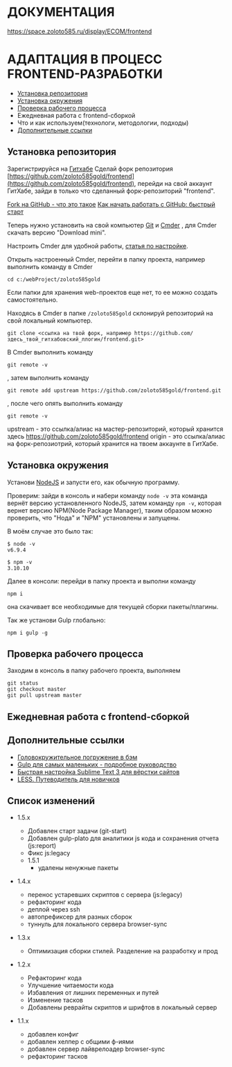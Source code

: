 
# ДОКУМЕНТАЦИЯ

https://space.zoloto585.ru/display/ECOM/frontend

# АДАПТАЦИЯ В ПРОЦЕСС FRONTEND-РАЗРАБОТКИ

 - [Установка репозитория](#Установка-репозитория)
 - [Установка окружения](#Установка-окружения)
 - [Проверка рабочего процесса](#Проверка-рабочего-процесса)
 - Ежедневная работа с frontend-сборкой
 - Что и как используем(технологи, методологии, подходы)
 - [Дополнительные ссылки](#Дополнительные-ссылки)






## Установка репозитория
Зарегистрируйся на [Гитхабе](https://github.com/)
Сделай форк репозитория [https://github.com/zoloto585gold/frontend](https://github.com/zoloto585gold/frontend), 
перейди на свой аккаунт ГитХабе,
зайди в только что сделанный форк-репозиторий "frontend".

[Fork на GitHub - что это такое](http://gearmobile.github.io/git/fork-github/)
[Как начать работать с GitHub: быстрый старт](https://habrahabr.ru/post/125799/)

Теперь нужно установить на свой компьютер [Git](https://git-scm.com/download) и [Cmder](http://cmder.net/) , для Cmder скачать версию "Download mini".

Настроить Cmder для удобной работы, [статья по настройке](http://nicothin.pro/page/console-windows).

Открыть настроенный Cmder, перейти в папку проекта, например выполнить команду в Cmder
```
cd c:/webProject/zoloto585gold
```
Если папки для хранения web-проектов еще нет, то ее можно создать самостоятельно.

Находясь в Cmder  в папке `/zoloto585gold` склонируй репозиторий на свой локальный компьютер.
```
git clone <ссылка на твой форк, например https://github.com/здесь_твой_гитхабовский_ллогин/frontend.git>
```

В Cmder выполнить команду
```
git remote -v
```
, затем выполнить команду

```
git remote add upstream https://github.com/zoloto585gold/frontend.git
```
, после чего опять выполнить команду
```
git remote -v
```
upstream - это ссылка/алиас на мастер-репозиторий, который хранится здесь https://github.com/zoloto585gold/frontend
origin - это ссылка/алиас на форк-репозиотрий, который хранится на твоем аккаунте в ГитХабе.



## Установка окружения

Установи [NodeJS](https://nodejs.org/en/) и запусти его, как обычную программу.

Проверим: зайди в консоль и набери команду `node -v` эта команда вернёт версию установленного NodeJS, затем команду `npm -v`, которая вернет версию NPM(Node Package Manager),
таким образом можно проверить, что "Нода" и "NPM" установлены и запущены.

В моём случае это было так:
```
$ node -v
v6.9.4

$ npm -v
3.10.10
```

Далее в консоли: перейди в папку проекта и выполни команду 
```
npm i
```
она скачивает все необходимые для текущей сборки пакеты/плагины.

Так же установи Gulp глобально:
```
npm i gulp -g
```



## Проверка рабочего процесса

Заходим в консоль в папку рабочего проекта, выполняем
```
git status
git checkout master
git pull upstream master
```



## Ежедневная работа с frontend-сборкой




## Дополнительные ссылки

 - [Головокружительное погружение в бэм](https://frontender.info/MindBEMding/)
 - [Gulp для самых маленьких - подробное руководство](https://www.youtube.com/watch?v=vW51JUVT66w)
 - [Быстрая настройка Sublime Text 3 для вёрстки сайтов](https://www.youtube.com/watch?v=qlueo6wFikM&index=1&list=PLyf8LgkO_8q-qm9nDvyT3S1Flx0Yfgs3M)
 - [LESS. Путеводитель для новичков](https://mrmlnc.gitbooks.io/less-guidebook-for-beginners/content/)



## Список изменений

- 1.5.x
	- Добавлен старт задачи (git-start)
	- Добавлен gulp-plato для аналитики js кода и сохранения отчета (js:report)
	- Фикс js:legacy
	- 1.5.1
		- удалены ненужные пакеты

- 1.4.x
	- перенос устаревших скриптов с сервера (js:legacy)
	- рефакторинг кода
	- деплой через ssh
	- автопрефиксер для разных сборок
	- туннуль для локального сервера browser-sync

- 1.3.x
	- Оптимизация сборки стилей. Разделение на разработку и прод

- 1.2.x
	- Рефакторинг кода
	- Улучшение читаемости кода
	- Избавления от лишних переменных и путей
	- Изменение тасков
	- Добавлены реврайты скриптов и шрифтов в локальный сервер

- 1.1.x
	- добавлен конфиг
	- добавлен хелпер с общими ф-иями
	- добавлен сервер лайврелоадер browser-sync
	- рефакторинг тасков
